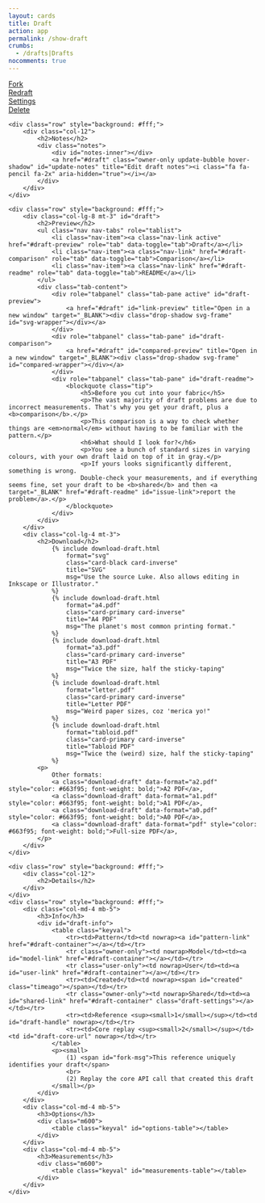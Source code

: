 ```yaml
---
layout: cards
title: Draft
action: app
permalink: /show-draft
crumbs:
  - /drafts|Drafts
nocomments: true
---
```

<div class="container" id="draft-container" >
    <div class="row owner-only mb-5" id="draft-header">
        <div class="col-xl-10 offset-xl-1 col-lg-12" id="draft-actions">
                    <div class="row mb-3">
                        <div class="col-lg-3 col-md-3 col-6">
                            <a href="#draft-container" id="fork-btn"     class="drop-shadow btn btn-block btn-info mt-3 modal light"><i class="fa fa-code-fork" aria-hidden="true"></i> Fork</a>
                        </div>
                        <div class="col-lg-3 col-md-3 col-6">
                            <a href="#draft-container" id="redraft-btn"  class="drop-shadow btn btn-block btn-info mt-3 modal light"><i class="fa fa-repeat" aria-hidden="true"></i> Redraft</a>
                        </div>
                        <div class="col-lg-3 col-md-3 col-6">
                            <a href="#draft-container" id="settings-btn" class="drop-shadow draft-settings btn btn-block btn-primary mt-3 modal light"><i class="fa fa-wrench" aria-hidden="true"></i> Settings</a>
                        </div>
                        <div class="col-lg-3 col-md-3 col-6">
                            <a href="#draft-container" id="delete-btn"   class="drop-shadow btn btn-block btn-danger mt-3 modal light"><i class="fa fa-trash-o" aria-hidden="true"></i> Delete</a>
                        </div>
                    </div>
        </div>
    </div>

    <div class="row" style="background: #fff;">
        <div class="col-12">
            <h2>Notes</h2>
            <div class="notes">
                <div id="notes-inner"></div>
                <a href="#draft" class="owner-only update-bubble hover-shadow" id="update-notes" title="Edit draft notes"><i class="fa fa-pencil fa-2x" aria-hidden="true"></i></a>
            </div>
        </div>
    </div>

    <div class="row" style="background: #fff;">
        <div class="col-lg-8 mt-3" id="draft">
            <h2>Preview</h2>
            <ul class="nav nav-tabs" role="tablist">
                <li class="nav-item"><a class="nav-link active" href="#draft-preview" role="tab" data-toggle="tab">Draft</a></li>
                <li class="nav-item"><a class="nav-link" href="#draft-comparison" role="tab" data-toggle="tab">Comparison</a></li>
                <li class="nav-item"><a class="nav-link" href="#draft-readme" role="tab" data-toggle="tab">README</a></li>
            </ul>
            <div class="tab-content">
                <div role="tabpanel" class="tab-pane active" id="draft-preview">
                    <a href="#draft" id="link-preview" title="Open in a new window" target="_BLANK"><div class="drop-shadow svg-frame" id="svg-wrapper"></div></a>
                </div>
                <div role="tabpanel" class="tab-pane" id="draft-comparison">
                    <a href="#draft" id="compared-preview" title="Open in a new window" target="_BLANK"><div class="drop-shadow svg-frame" id="compared-wrapper"></div></a>
                </div>
                <div role="tabpanel" class="tab-pane" id="draft-readme">
                    <blockquote class="tip">
                        <h5>Before you cut into your fabric</h5>
                        <p>The vast majority of draft problems are due to incorrect measurements. That's why you get your draft, plus a <b>comparison</b>.</p>
                        <p>This comparison is a way to check whether things are <em>normal</em> without having to be familiar with the pattern.</p>
                        <h6>What should I look for?</h6>
                        <p>You see a bunch of standard sizes in varying colours, with your own draft laid on top of it in gray.</p>
                        <p>If yours looks significantly different, something is wrong.
                        Double-check your measurements, and if everything seems fine, set your draft to be <b>shared</b> and then <a target="_BLANK" href="#draft-readme" id="issue-link">report the problem</a>.</p>
                    </blockquote>
                </div>
            </div>
        </div>
        <div class="col-lg-4 mt-3">
            <h2>Download</h2>
                {% include download-draft.html 
                    format="svg"
                    class="card-black card-inverse"
                    title="SVG"
                    msg="Use the source Luke. Also allows editing in Inkscape or Illustrator."
                %}
                {% include download-draft.html 
                    format="a4.pdf"
                    class="card-primary card-inverse"
                    title="A4 PDF"
                    msg="The planet's most common printing format."
                %}
                {% include download-draft.html 
                    format="a3.pdf"
                    class="card-primary card-inverse"
                    title="A3 PDF"
                    msg="Twice the size, half the sticky-taping"
                %}
                {% include download-draft.html 
                    format="letter.pdf"
                    class="card-primary card-inverse"
                    title="Letter PDF"
                    msg="Weird paper sizes, coz 'merica yo!"
                %}
                {% include download-draft.html 
                    format="tabloid.pdf"
                    class="card-primary card-inverse"
                    title="Tabloid PDF"
                    msg="Twice the (weird) size, half the sticky-taping"
                %}
            <p>
                Other formats:  
                <a class="download-draft" data-format="a2.pdf" style="color: #663f95; font-weight: bold;">A2 PDF</a>, 
                <a class="download-draft" data-format="a1.pdf" style="color: #663f95; font-weight: bold;">A1 PDF</a>, 
                <a class="download-draft" data-format="a0.pdf" style="color: #663f95; font-weight: bold;">A0 PDF</a>,  
                <a class="download-draft" data-format="pdf" style="color: #663f95; font-weight: bold;">Full-size PDF</a>,  
            </p>
        </div>
    </div>

    <div class="row" style="background: #fff;">
        <div class="col-12">
            <h2>Details</h2>
        </div>
    </div>
    <div class="row" style="background: #fff;">
        <div class="col-md-4 mb-5">
            <h3>Info</h3>
            <div id="draft-info">
                <table class="keyval">
                    <tr><td>Pattern</td><td nowrap><a id="pattern-link" href="#draft-container"></a></td></tr>
                    <tr class="owner-only"><td nowrap>Model</td><td><a id="model-link" href="#draft-container"></a></td></tr>
                    <tr class="user-only"><td nowrap>User</td><td><a id="user-link" href="#draft-container"></a></td></tr>
                    <tr><td>Created</td><td nowrap><span id="created" class="timeago"></span></td></tr>
                    <tr class="owner-only"><td nowrap>Shared</td><td><a id="shared-link" href="#draft-container" class="draft-settings"></a></td></tr>
                    <tr><td>Reference <sup><small>1</small></sup></td><td id="draft-handle" nowrap></td></tr>
                    <tr><td>Core replay <sup><small>2</small></sup></td><td id="draft-core-url" nowrap></td></tr>
                </table>
                <p><small>
                    (1) <span id="fork-msg">This reference uniquely identifies your draft</span>
                    <br>
                    (2) Replay the core API call that created this draft
                </small></p>
            </div>
        </div>
        <div class="col-md-4 mb-5">
            <h3>Options</h3>
            <div class="m600">
                <table class="keyval" id="options-table"></table>
            </div>
        </div>
        <div class="col-md-4 mb-5">
            <h3>Measurements</h3>
            <div class="m600">
                <table class="keyval" id="measurements-table"></table>
            </div>
        </div>
    </div>
</div>
